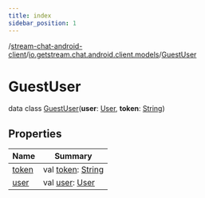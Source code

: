 ```yaml
---
title: index
sidebar_position: 1
---
```

/[stream-chat-android-client](../../index.md)/[io.getstream.chat.android.client.models](../index.md)/[GuestUser](index.md)  
  
  
  
# GuestUser  
data class [GuestUser](index.md)(**user**: [User](../User/index.md), **token**: [String](https://kotlinlang.org/api/latest/jvm/stdlib/kotlin/-string/index.html))  
  
## Properties  
  
|  Name |  Summary | 
|---|---|
| <a name="io.getstream.chat.android.client.models/GuestUser/token/#/PointingToDeclaration/"></a>[token](token.md)| <a name="io.getstream.chat.android.client.models/GuestUser/token/#/PointingToDeclaration/"></a>val [token](token.md): [String](https://kotlinlang.org/api/latest/jvm/stdlib/kotlin/-string/index.html)|
| <a name="io.getstream.chat.android.client.models/GuestUser/user/#/PointingToDeclaration/"></a>[user](user.md)| <a name="io.getstream.chat.android.client.models/GuestUser/user/#/PointingToDeclaration/"></a>val [user](user.md): [User](../User/index.md)|


